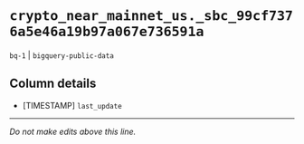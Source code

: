 # `crypto_near_mainnet_us._sbc_99cf7376a5e46a19b97a067e736591a`
`bq-1` | `bigquery-public-data`

## Column details
* [TIMESTAMP] `last_update`

-------------------------------------------------------------------------------
*Do not make edits above this line.*

